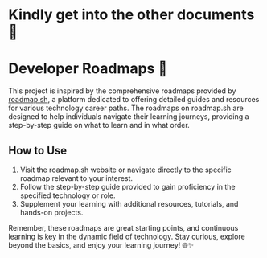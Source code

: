 # Kindly get into the other documents 📃

# Developer Roadmaps 🚀

This project is inspired by the comprehensive roadmaps provided by [roadmap.sh](https://roadmap.sh/), a platform dedicated to offering detailed guides and resources for various technology career paths. The roadmaps on roadmap.sh are designed to help individuals navigate their learning journeys, providing a step-by-step guide on what to learn and in what order.

## How to Use

1. Visit the roadmap.sh website or navigate directly to the specific roadmap relevant to your interest.
2. Follow the step-by-step guide provided to gain proficiency in the specified technology or role.
3. Supplement your learning with additional resources, tutorials, and hands-on projects.

Remember, these roadmaps are great starting points, and continuous learning is key in the dynamic field of technology. Stay curious, explore beyond the basics, and enjoy your learning journey! 🌐✨
